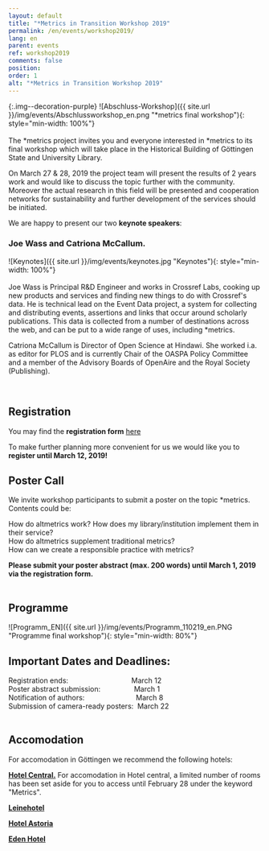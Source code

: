 ```yaml
---
layout: default
title: "*Metrics in Transition Workshop 2019"
permalink: /en/events/workshop2019/
lang: en
parent: events
ref: workshop2019
comments: false
position:
order: 1
alt: "*Metrics in Transition Workshop 2019"
---
```


<!-- Start editing content here-->

{:.img--decoration-purple}
![Abschluss-Workshop]({{ site.url }}/img/events/Abschlussworkshop_en.png "*metrics final workshop"){: style="min-width: 100%"}
 <br>
 <br>
The \*metrics project  invites you and everyone interested in \*metrics to its final workshop which will take place in the Historical Building of Göttingen State and University Library.

On March 27 & 28, 2019 the project team will present the results of 2 years work and would like to discuss the topic further with the community. Moreover the actual research in this field will be presented and cooperation networks for sustainability and further development of the services should be initiated.  

We are happy to present our two **keynote speakers**:
   
### Joe Wass and Catriona McCallum.  

![Keynotes]({{ site.url }}/img/events/keynotes.jpg "Keynotes"){: style="min-width: 100%"}
<br>
<br>
Joe Wass is Principal R&D Engineer and works in Crossref Labs, cooking up new products and services and finding new things to do with Crossref's data. He is technical lead on the Event Data project, a system for collecting and distributing events, assertions and links that occur around scholarly publications. This data is collected from a number of destinations across the web, and can be put to a wide range of uses, including \*metrics.

Catriona McCallum is Director of Open Science at Hindawi. She worked i.a. as editor for PLOS and is currently Chair of the OASPA Policy Committee and a member of the Advisory Boards of OpenAire and the Royal Society (Publishing).

   <br> 
   
## Registration
  
You may find the **registration form** [here](https://docs.google.com/forms/d/e/1FAIpQLSdigHX9aK--jC7lPbnNBNEvE3bkBSTrsUfMvMIM3btmSQ-xuQ/viewform?usp=sf_link)  
  
To make further planning more convenient for us we would like you to **register until March 12, 2019!**
<br> 
## Poster Call
We invite workshop participants to submit a poster on the topic \*metrics. Contents could be:  
  
How do altmetrics work? How does my library/institution implement them in their service?  
How do altmetrics supplement traditional metrics?  
How can we create a responsible practice with metrics?  
  
**Please submit your poster abstract (max. 200 words) until March 1, 2019 via the registration form.**  
<br>
## Programme  
  
![Programm_EN]({{ site.url }}/img/events/Programm_110219_en.PNG "Programme final workshop"){: style="min-width: 80%"}
       <br>
## Important Dates and Deadlines:  
  
Registration ends:&nbsp;&nbsp;&nbsp;&nbsp;&nbsp;&nbsp;&nbsp;&nbsp;&nbsp;&nbsp;&nbsp;&nbsp;&nbsp;&nbsp;&nbsp;&nbsp;&nbsp;&nbsp;&nbsp;&nbsp;&nbsp;&nbsp;&nbsp;&nbsp;&nbsp;&nbsp;&nbsp;&nbsp;&nbsp;&nbsp;&nbsp;&nbsp;March 12  
Poster abstract submission:&nbsp;&nbsp;&nbsp;&nbsp;&nbsp;&nbsp;&nbsp;&nbsp;&nbsp;&nbsp;&nbsp;&nbsp;&nbsp;&nbsp;&nbsp;&nbsp;&nbsp;March 1  
Notification of authors:&nbsp;&nbsp;&nbsp;&nbsp;&nbsp;&nbsp;&nbsp;&nbsp;&nbsp;&nbsp;&nbsp;&nbsp;&nbsp;&nbsp;&nbsp;&nbsp;&nbsp;&nbsp;&nbsp;&nbsp;&nbsp;&nbsp;&nbsp;&nbsp;&nbsp;&nbsp;March 8  
Submission of camera-ready posters:&nbsp;&nbsp;March 22  
<br>
## Accomodation  

For accomodation in Göttingen we recommend the following hotels:  
  
**[Hotel Central.](https://www.hotel-central.com/willkommen_de.html)** For accomodation in Hotel central, a limited number of rooms has been set aside for you to access until February 28 under the keyword "Metrics". 
  
**[Leinehotel](https://www.leinehotel-goe.de/)**
  
**[Hotel Astoria](https://www.astoria-goettingen.de/)**  
  
**[Eden Hotel](https://www.eden-hotel.de/)**  

<br> 
